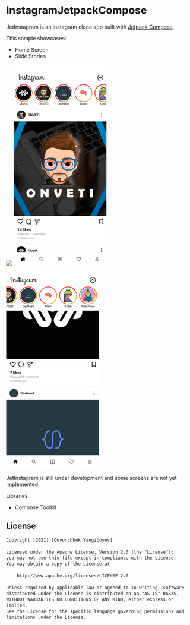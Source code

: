 # InstagramJetpackCompose
JetInstagram is an instagram clone app built with [Jetpack Compose][compose].

This sample showcases:

* Home Screen
* Slide Stories

<p float="center">
  <img src="screenshots and videos/instagramjetpackcompose.gif" width="250" />
  <img src="screenshots and videos/screenshot_1.jpg" width="250" />
  <img src="screenshots and videos/screenshot_2.jpg" width="250" />
</p>

JetInstagram is still under development and some screens are not yet implemented.

Libraries:
* Compose Toolkit

[compose]: https://developer.android.com/jetpack/compose

## License

```
Copyright [2021] [Quvonchbek Yangiboyev]

Licensed under the Apache License, Version 2.0 (the "License");
you may not use this file except in compliance with the License.
You may obtain a copy of the License at

    http://www.apache.org/licenses/LICENSE-2.0

Unless required by applicable law or agreed to in writing, software
distributed under the License is distributed on an "AS IS" BASIS,
WITHOUT WARRANTIES OR CONDITIONS OF ANY KIND, either express or implied.
See the License for the specific language governing permissions and
limitations under the License.
```

